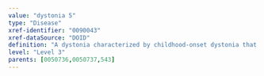```yaml
---
value: "dystonia 5"
type: "Disease"
xref-identifier: "0090043"
xref-dataSource: "DOID"
definition: "A dystonia characterized by childhood-onset dystonia that responds to low doses of levodopa (L-dopa) and may be associated with parkinsonism at an older age and has_material_basis_in autosomal dominant inheritance of heterozygous mutation in the gene enconding GTP cyclohydrolase 1 (GCH1) on chromosome 14q13."
level: "Level 3"
parents: [0050736,0050737,543]
---
```

